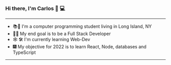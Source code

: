 <!--
**CDDR1/CDDR1** is a ✨ _special_ ✨ repository because its `README.md` (this file) appears on your GitHub profile.

Here are some ideas to get you started:

- 🔭 I’m currently working on ... 
- 🌱 I’m currently learning ... 
- 👯 I’m looking to collaborate on ...
- 🤔 I’m looking for help with ...
- 💬 Ask me about ...
- 📫 How to reach me: ...
- ⚡ Fun fact: ...
-->


### Hi there, I'm Carlos 👋 💻

---

- 📚🗽 I'm a computer programming student living in Long Island, NY 
- 👨‍💻 My end goal is to be a Full Stack Developer 
- 🕸️ 🛠️ I'm currently learning Web-Dev 
- 🎆 My objective for 2022 is to learn React, Node, databases and TypeScript 

---



